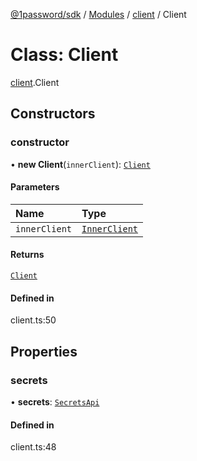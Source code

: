 [@1password/sdk](../README.md) / [Modules](../modules.md) / [client](../modules/client.md) / Client

# Class: Client

[client](../modules/client.md).Client

## Constructors

### constructor

• **new Client**(`innerClient`): [`Client`](client.Client.md)

#### Parameters

| Name | Type |
| :------ | :------ |
| `innerClient` | [`InnerClient`](../interfaces/configuration.InnerClient.md) |

#### Returns

[`Client`](client.Client.md)

#### Defined in

client.ts:50

## Properties

### secrets

• **secrets**: [`SecretsApi`](../interfaces/secrets.SecretsApi.md)

#### Defined in

client.ts:48
